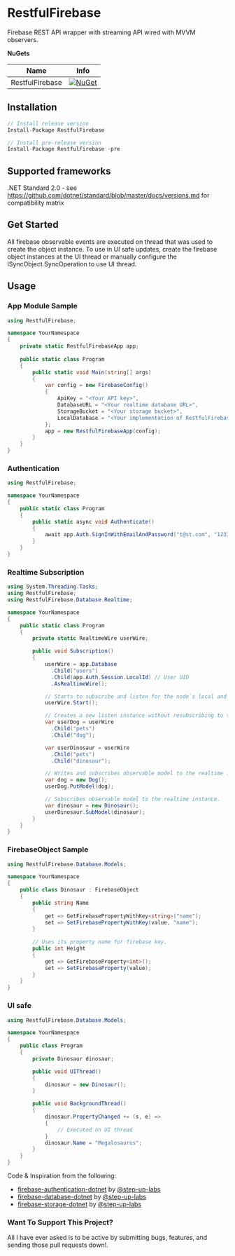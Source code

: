 # RestfulFirebase

Firebase REST API wrapper with streaming API wired with MVVM observers.

**NuGets**

|Name|Info|
| ------------------- | :------------------: |
|RestfulFirebase|[![NuGet](https://buildstats.info/nuget/RestfulFirebase?includePreReleases=true)](https://www.nuget.org/packages/RestfulFirebase/)|

## Installation
```csharp
// Install release version
Install-Package RestfulFirebase

// Install pre-release version
Install-Package RestfulFirebase -pre
```

## Supported frameworks
.NET Standard 2.0 - see https://github.com/dotnet/standard/blob/master/docs/versions.md for compatibility matrix

## Get Started

All firebase observable events are executed on thread that was used to create the object instance.
To use in UI safe updates, create the firebase object instances at the UI thread or manually configure the ISyncObject.SyncOperation to use UI thread.

## Usage

### App Module Sample
```csharp
using RestfulFirebase;

namespace YourNamespace
{
    private static RestfulFirebaseApp app;
    
    public static class Program
    {
        public static void Main(string[] args)
        {
            var config = new FirebaseConfig()
            {
                ApiKey = "<Your API key>",
                DatabaseURL = "<Your realtime database URL>",
                StorageBucket = "<Your storage bucket>",
                LocalDatabase = "<Your implementation of RestfulFirebase.Local.ILocalDatabase>" // For optional offline persistency and database 
            };
            app = new RestfulFirebaseApp(config);
        }
    }
}
```

### Authentication
```csharp
using RestfulFirebase;

namespace YourNamespace
{
    public static class Program
    {
        public static async void Authenticate()
        {
            await app.Auth.SignInWithEmailAndPassword("t@st.com", "123123");
        }
    }
}
```

### Realtime Subscription
```csharp
using System.Threading.Tasks;
using RestfulFirebase;
using RestfulFirebase.Database.Realtime;

namespace YourNamespace
{
    public static class Program
    {
        private static RealtimeWire userWire;

        public void Subscription()
        {
            userWire = app.Database
              .Child("users")
              .Child(app.Auth.Session.LocalId) // User UID
              .AsRealtimeWire();

            // Starts to subscribe and listen for the node`s local and online updates
            userWire.Start();

            // Creates a new listen instance without resubscribing to the node to save bandwidth and usage.
            var userDog = userWire
              .Child("pets")
              .Child("dog");

            var userDinosaur = userWire
              .Child("pets")
              .Child("dinosaur");

            // Writes and subscribes observable model to the realtime instance.
            var dog = new Dog();
            userDog.PutModel(dog);

            // Subscribes observable model to the realtime instance.
            var dinosaur = new Dinosaur();
            userDinosaur.SubModel(dinosaur);
        }
    }
}
```

### FirebaseObject Sample
```csharp
using RestfulFirebase.Database.Models;

namespace YourNamespace
{
    public class Dinosaur : FirebaseObject
    {
        public string Name
        {
            get => GetFirebasePropertyWithKey<string>("name");
            set => SetFirebasePropertyWithKey(value, "name");
        }
        
        // Uses its property name for firebase key.
        public int Height
        {
            get => GetFirebaseProperty<int>();
            set => SetFirebaseProperty(value);
        }
    }
}
```

### UI safe
```csharp
using RestfulFirebase.Database.Models;

namespace YourNamespace
{
    public class Program
    {
        private Dinosaur dinosaur;

        public void UIThread()
        {
            dinosaur = new Dinosaur();
        }

        public void BackgroundThread()
        {
            dinosaur.PropertyChanged += (s, e) =>
            {
                // Executed on UI thread
            }
            dinosaur.Name = "Megalosaurus";
        }
    }
}
```

Code & Inspiration from the following:
* [firebase-authentication-dotnet](https://github.com/step-up-labs/firebase-authentication-dotnet) by [@step-up-labs](https://github.com/step-up-labs)
* [firebase-database-dotnet](https://github.com/step-up-labs/firebase-database-dotnet) by [@step-up-labs](https://github.com/step-up-labs)
* [firebase-storage-dotnet](https://github.com/step-up-labs/firebase-storage-dotnet) by [@step-up-labs](https://github.com/step-up-labs)


### Want To Support This Project?
All I have ever asked is to be active by submitting bugs, features, and sending those pull requests down!.
